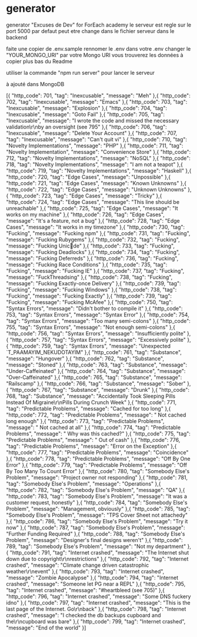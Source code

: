 # generator

generator "Excuses de Dev" for ForEach academy
le serveur est regle sur le port 5000 par defaut peut etre change dans le fichier
serveur dans le backend

faite une copier de .env.sample rennomer le .env
dans votre .env changer le "YOUR_MONGO_URI" par votre Mongo URI
vous trouverez les données à copier plus bas du Readme

utiliser la commande "npm run server" pour lancer le serveur

à ajouté dans MongoDB

[{
  "http_code": 701,
  "tag": "Inexcusable",
  "message": "Meh"
},{
  "http_code": 702,
  "tag": "Inexcusable",
  "message": "Emacs"
},{
  "http_code": 703,
  "tag": "Inexcusable",
  "message": "Explosion"
},{
  "http_code": 704,
  "tag": "Inexcusable",
  "message": "Goto Fail"
},{
  "http_code": 705,
  "tag": "Inexcusable",
  "message": "I wrote the code and missed the necessary validation\r\nby an oversight (see 795"
},{
  "http_code": 706,
  "tag": "Inexcusable",
  "message": "Delete Your Account"
},{
  "http_code": 707,
  "tag": "Inexcusable",
  "message": "Can't quit vi"
},{
  "http_code": 710,
  "tag": "Novelty Implementations",
  "message": "PHP"
},{
  "http_code": 711,
  "tag": "Novelty Implementation",
  "message": "Convenience Store"
},{
  "http_code": 712,
  "tag": "Novelty Implementations",
  "message": "NoSQL"
},{
  "http_code": 718,
  "tag": "Novelty Implementations",
  "message": "I am not a teapot"
},{
  "http_code": 719,
  "tag": "Novelty Implementations",
  "message": "Haskell"
},{
  "http_code": 720,
  "tag": "Edge Cases",
  "message": "Unpossible"
},{
  "http_code": 721,
  "tag": "Edge Cases",
  "message": "Known Unknowns"
},{
  "http_code": 722,
  "tag": "Edge Cases",
  "message": "Unknown Unknowns"
},{
  "http_code": 723,
  "tag": "Edge Cases",
  "message": "Tricky"
},{
  "http_code": 724,
  "tag": "Edge Cases",
  "message": "This line should be unreachable"
},{
  "http_code": 725,
  "tag": "Edge Cases",
  "message": "It works on my machine"
},{
  "http_code": 726,
  "tag": "Edge Cases",
  "message": "It's a feature, not a bug"
},{
  "http_code": 728,
  "tag": "Edge Cases",
  "message": "It works in my timezone"
},{
  "http_code": 730,
  "tag": "Fucking",
  "message": "Fucking npm"
},{
  "http_code": 731,
  "tag": "Fucking",
  "message": "Fucking Rubygems"
},{
  "http_code": 732,
  "tag": "Fucking",
  "message": "Fucking Unic💩de"
},{
  "http_code": 733,
  "tag": "Fucking",
  "message": "Fucking Deadlocks"
},{
  "http_code": 734,
  "tag": "Fucking",
  "message": "Fucking Deferreds"
},{
  "http_code": 736,
  "tag": "Fucking",
  "message": "Fucking Race Conditions"
},{
  "http_code": 735,
  "tag": "Fucking",
  "message": "Fucking IE"
},{
  "http_code": 737,
  "tag": "Fucking",
  "message": "FuckThreadsing"
},{
  "http_code": 738,
  "tag": "Fucking",
  "message": "Fucking Exactly-once Delivery"
},{
  "http_code": 739,
  "tag": "Fucking",
  "message": "Fucking Windows"
},{
  "http_code": 738,
  "tag": "Fucking",
  "message": "Fucking Exactly"
},{
  "http_code": 739,
  "tag": "Fucking",
  "message": "Fucking McAfee"
},{
  "http_code": 750,
  "tag": "Syntax Errors",
  "message": "Didn't bother to compile it"
},{
  "http_code": 753,
  "tag": "Syntax Errors",
  "message": "Syntax Error"
},{
  "http_code": 754,
  "tag": "Syntax Errors",
  "message": "Too many semi-colons"
},{
  "http_code": 755,
  "tag": "Syntax Errors",
  "message": "Not enough semi-colons"
},{
  "http_code": 756,
  "tag": "Syntax Errors",
  "message": "Insufficiently polite"
},{
  "http_code": 757,
  "tag": "Syntax Errors",
  "message": "Excessively polite"
},{
  "http_code": 759,
  "tag": "Syntax Errors",
  "message": "Unexpected `T_PAAMAYIM_NEKUDOTAYIM"
},{
  "http_code": 761,
  "tag": "Substance",
  "message": "Hungover"
},{
  "http_code": 762,
  "tag": "Substance",
  "message": "Stoned"
},{
  "http_code": 763,
  "tag": "Substance",
  "message": "Under-Caffeinated"
},{
  "http_code": 764,
  "tag": "Substance",
  "message": "Over-Caffeinated"
},{
  "http_code": 765,
  "tag": "Substance",
  "message": "Railscamp"
},{
  "http_code": 766,
  "tag": "Substance",
  "message": "Sober"
},{
  "http_code": 767,
  "tag": "Substance",
  "message": "Drunk"
},{
  "http_code": 768,
  "tag": "Substance",
  "message": "Accidentally Took Sleeping Pills Instead Of Migraine\r\nPills During Crunch Week"
},{
  "http_code": 771,
  "tag": "Predictable Problems",
  "message": "Cached for too long"
},{
  "http_code": 772,
  "tag": "Predictable Problems",
  "message": " Not cached long enough"
},{
  "http_code": 773,
  "tag": "Predictable Problems",
  "message": " Not cached at all"
},{
  "http_code": 774,
  "tag": "Predictable Problems",
  "message": " Why was this cached?"
},{
  "http_code": 775,
  "tag": "Predictable Problems",
  "message": " Out of cash"
},{
  "http_code": 776,
  "tag": "Predictable Problems",
  "message": "Error on the Exception"
},{
  "http_code": 777,
  "tag": "Predictable Problems",
  "message": "Coincidence"
},{
  "http_code": 778,
  "tag": "Predictable Problems",
  "message": "Off By One Error"
},{
  "http_code": 779,
  "tag": "Predictable Problems",
  "message": "Off By Too Many To Count Error"
},{
  "http_code": 780,
  "tag": "Somebody Else's Problem",
  "message": "Project owner not responding"
},{
  "http_code": 781,
  "tag": "Somebody Else's Problem",
  "message": "Operations"
},{
  "http_code": 782,
  "tag": "Somebody Else's Problem",
  "message": "QA"
},{
  "http_code": 783,
  "tag": "Somebody Else's Problem",
  "message": "It was a customer request, honestly"
},{
  "http_code": 784,
  "tag": "Somebody Else's Problem",
  "message": "Management, obviously"
},{
  "http_code": 785,
  "tag": "Somebody Else's Problem",
  "message": "TPS Cover Sheet not attachedy"
},{
  "http_code": 786,
  "tag": "Somebody Else's Problem",
  "message": "Try it now"
},{
  "http_code": 787,
  "tag": "Somebody Else's Problem",
  "message": "Further Funding Required"
},{
  "http_code": 788,
  "tag": "Somebody Else's Problem",
  "message": "Designer's final designs weren't"
},{
  "http_code": 789,
  "tag": "Somebody Else's Problem",
  "message": "Not my department"
},{
  "http_code": 791,
  "tag": "Internet crashed",
  "message": "The Internet shut down due to copyright\r\nrestrictions"
},{
  "http_code": 792,
  "tag": "Internet crashed",
  "message": "Climate change driven catastrophic weather\r\nevent"
},{
  "http_code": 793,
  "tag": "Internet crashed",
  "message": "Zombie Apocalypse"
},{
  "http_code": 794,
  "tag": "Internet crashed",
  "message": "Someone let PG near a REPL"
},{
  "http_code": 795,
  "tag": "Internet crashed",
  "message": "#heartbleed (see 705)"
},{
  "http_code": 796,
  "tag": "Internet crashed",
  "message": "Some DNS fuckery idno"
},{
  "http_code": 797,
  "tag": "Internet crashed",
  "message": "This is the last page of the Internet. Go\r\nback"
},{
  "http_code": 798,
  "tag": "Internet crashed",
  "message": "I checked the db backups cupboard and the\r\ncupboard was bare"
},{
  "http_code": 799,
  "tag": "Internet crashed",
  "message": "End of the world"
}]

